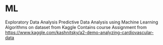 # ML
Exploratory Data Analysis 
Predictive Data Analysis using Machine Learning Algorithms on dataset from Kaggle
Contains course Assignment from https://www.kaggle.com/kashnitsky/a2-demo-analyzing-cardiovascular-data
